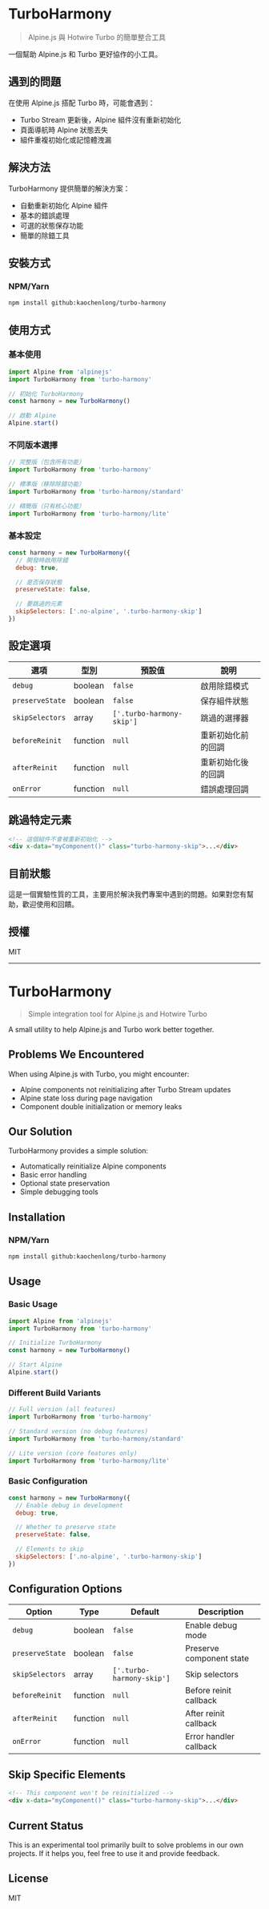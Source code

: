 # TurboHarmony

> Alpine.js 與 Hotwire Turbo 的簡單整合工具

一個幫助 Alpine.js 和 Turbo 更好協作的小工具。

## 遇到的問題

在使用 Alpine.js 搭配 Turbo 時，可能會遇到：

- Turbo Stream 更新後，Alpine 組件沒有重新初始化
- 頁面導航時 Alpine 狀態丟失
- 組件重複初始化或記憶體洩漏

## 解決方法

TurboHarmony 提供簡單的解決方案：

- 自動重新初始化 Alpine 組件
- 基本的錯誤處理
- 可選的狀態保存功能
- 簡單的除錯工具

## 安裝方式

### NPM/Yarn

```bash
npm install github:kaochenlong/turbo-harmony
```

## 使用方式

### 基本使用

```javascript
import Alpine from 'alpinejs'
import TurboHarmony from 'turbo-harmony'

// 初始化 TurboHarmony
const harmony = new TurboHarmony()

// 啟動 Alpine
Alpine.start()
```

### 不同版本選擇

```javascript
// 完整版（包含所有功能）
import TurboHarmony from 'turbo-harmony'

// 標準版（移除除錯功能）
import TurboHarmony from 'turbo-harmony/standard'

// 精簡版（只有核心功能）
import TurboHarmony from 'turbo-harmony/lite'
```

### 基本設定

```javascript
const harmony = new TurboHarmony({
  // 開發時啟用除錯
  debug: true,

  // 是否保存狀態
  preserveState: false,

  // 要跳過的元素
  skipSelectors: ['.no-alpine', '.turbo-harmony-skip']
})
```

## 設定選項

| 選項            | 型別     | 預設值                    | 說明               |
| --------------- | -------- | ------------------------- | ------------------ |
| `debug`         | boolean  | `false`                   | 啟用除錯模式       |
| `preserveState` | boolean  | `false`                   | 保存組件狀態       |
| `skipSelectors` | array    | `['.turbo-harmony-skip']` | 跳過的選擇器       |
| `beforeReinit`  | function | `null`                    | 重新初始化前的回調 |
| `afterReinit`   | function | `null`                    | 重新初始化後的回調 |
| `onError`       | function | `null`                    | 錯誤處理回調       |

## 跳過特定元素

```html
<!-- 這個組件不會被重新初始化 -->
<div x-data="myComponent()" class="turbo-harmony-skip">...</div>
```

## 目前狀態

這是一個實驗性質的工具，主要用於解決我們專案中遇到的問題。如果對您有幫助，歡迎使用和回饋。

## 授權

MIT

---

# TurboHarmony

> Simple integration tool for Alpine.js and Hotwire Turbo

A small utility to help Alpine.js and Turbo work better together.

## Problems We Encountered

When using Alpine.js with Turbo, you might encounter:

- Alpine components not reinitializing after Turbo Stream updates
- Alpine state loss during page navigation
- Component double initialization or memory leaks

## Our Solution

TurboHarmony provides a simple solution:

- Automatically reinitialize Alpine components
- Basic error handling
- Optional state preservation
- Simple debugging tools

## Installation

### NPM/Yarn

```bash
npm install github:kaochenlong/turbo-harmony
```

## Usage

### Basic Usage

```javascript
import Alpine from 'alpinejs'
import TurboHarmony from 'turbo-harmony'

// Initialize TurboHarmony
const harmony = new TurboHarmony()

// Start Alpine
Alpine.start()
```

### Different Build Variants

```javascript
// Full version (all features)
import TurboHarmony from 'turbo-harmony'

// Standard version (no debug features)
import TurboHarmony from 'turbo-harmony/standard'

// Lite version (core features only)
import TurboHarmony from 'turbo-harmony/lite'
```

### Basic Configuration

```javascript
const harmony = new TurboHarmony({
  // Enable debug in development
  debug: true,

  // Whether to preserve state
  preserveState: false,

  // Elements to skip
  skipSelectors: ['.no-alpine', '.turbo-harmony-skip']
})
```

## Configuration Options

| Option          | Type     | Default                   | Description              |
| --------------- | -------- | ------------------------- | ------------------------ |
| `debug`         | boolean  | `false`                   | Enable debug mode        |
| `preserveState` | boolean  | `false`                   | Preserve component state |
| `skipSelectors` | array    | `['.turbo-harmony-skip']` | Skip selectors           |
| `beforeReinit`  | function | `null`                    | Before reinit callback   |
| `afterReinit`   | function | `null`                    | After reinit callback    |
| `onError`       | function | `null`                    | Error handler callback   |

## Skip Specific Elements

```html
<!-- This component won't be reinitialized -->
<div x-data="myComponent()" class="turbo-harmony-skip">...</div>
```

## Current Status

This is an experimental tool primarily built to solve problems in our own projects. If it helps you, feel free to use it and provide feedback.

## License

MIT

